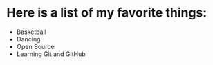 # Here is a list of my favorite things:
- Basketball
- Dancing
- Open Source
- Learning Git and GitHub
